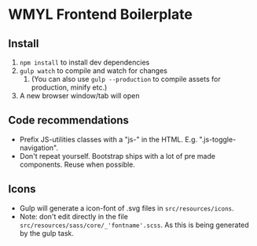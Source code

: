 WMYL Frontend Boilerplate
=================

## Install
1. `npm install` to install dev dependencies
2. `gulp watch` to compile and watch for changes
    1. (You can also use `gulp --production` to compile assets for production, minify etc.)
3. A new browser window/tab will open

## Code recommendations
* Prefix JS-utilities classes with a "js-" in the HTML. E.g. ".js-toggle-navigation".
* Don't repeat yourself. Bootstrap ships with a lot of pre made components. Reuse when possible.

## Icons
* Gulp will generate a icon-font of .svg files in `src/resources/icons`.
* Note: don't edit directly in the file `src/resources/sass/core/_'fontname'.scss`. As this is being generated by the gulp task.